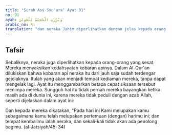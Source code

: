 ```yaml
---
title: "Surah Asy-Syu'ara' Ayat 91"
no: 91
ayah: وَبُرِّزَتِ الْجَحِيْمُ لِلْغٰوِيْنَ ۙ 
arabic_no: ٩١
translation: "dan neraka Jahim diperlihatkan dengan jelas kepada orang-orang yang sesat,”"
---
```


## Tafsir

Sebaliknya, neraka juga diperlihatkan kepada orang-orang yang sesat. Mereka menyaksikan kedahsyatan kobaran apinya. Dalam Al-Qur'an dilukiskan bahwa kobaran api neraka itu dari jauh saja sudah terdengar gejolaknya. Itulah yang akan menjadi tempat kediaman mereka, tanpa dapat mengelak lagi. Ayat itu menggambarkan betapa cepat siksaan tersebut menimpa mereka. Sungguh hal itu tidak pernah mereka bayangkan ketika masih ada di dunia ini, karena mereka tidak peduli dengan azab Allah, seperti dijelaskan dalam ayat ini:

Dan kepada mereka dikatakan, "Pada hari ini Kami melupakan kamu sebagaimana kamu telah melupakan pertemuan (dengan) harimu ini; dan tempat kembalimu ialah neraka, dan sekali-kali tidak akan ada penolong bagimu. (al-Jatsiyah/45: 34)
